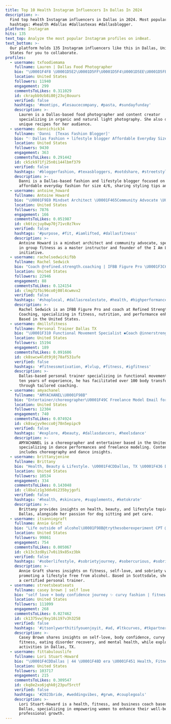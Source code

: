 ```yaml
---
title: Top 10 Health Instagram Influencers In Dallas In 2024
description: >-
  Find top health Instagram influencers in Dallas in 2024. Most popular
  hashtags: #health #dallas #dallastexas #dallasblogger.
platform: Instagram
hits: 135
text_top: Analyze the most popular Instagram profiles on inBeat.
text_bottom: >-
  Our platform holds 135 Instagram influencers like this in Dallas, United
  States for you to collaborate.
profiles:
  - username: txfoodiemama
    fullname: Lauren | Dallas Food Photographer
    bio: "\U0001F4F8 \U0001D5E2\U0001D5FF\U0001D5F4\U0001D5EE\U0001D5FB\U0001D5F6\U0001D5F0/\U0001D5E1\U0001D5EE\U0001D601\U0001D602\U0001D5FF\U0001D5EE\U0001D5F9 \U0001D5DF\U0001D5F6\U0001D5F4\U0001D5F5\U0001D601 \U0001D5E3\U0001D5F5\U0001D5FC\U0001D601\U0001D5FC\U0001D5F4\U0001D5FF\U0001D5EE\U0001D5FD\U0001D5F5\U0001D5F2\U0001D5FF \U0001F469\U0001F3FD‍\U0001F4BB\U0001D672\U0001D698\U0001D697\U0001D69D\U0001D68E\U0001D697\U0001D69D\U0001D672\U0001D69B\U0001D68E\U0001D68A\U0001D69D\U0001D698\U0001D69B | \U0001F469\U0001F3FD‍\U0001F373\U0001D479\U0001D486\U0001D484\U0001D48A\U0001D491\U0001D486\U0001D46B\U0001D486\U0001D497\U0001D486\U0001D48D\U0001D490\U0001D491\U0001D486\U0001D493 \U0001F4E9DM for rates/collab/invite |\U0001F4CDPlano/DFW txfoodiemama@gmail.com"
    location: United States
    followers: 11940
    engagement: 299
    commentsToLikes: 0.311029
    id: ckraybb9zb8i80j23uj8ouurs
    verified: false
    hashtags: '#momtips, #lesaucecompany, #pasta, #sundayfunday'
    description: >-
      Lauren is a Dallas-based food photographer and content creator
      specializing in organic and natural light photography. She also develops
      unique recipes for her audience.
  - username: dannichick34
    fullname: 'Danni  [Texas Fashion Blogger]'
    bio: "♡ Dallas Fashion + lifestyle blogger Affordable Everyday Size 4/6 Fashion \U0001F48B \U0001F48C DM/Email to work together"
    location: United States
    followers: 9430
    engagement: 363
    commentsToLikes: 0.291442
    id: ck5zk971fj25n0i144lbmf379
    verified: false
    hashtags: '#bloggerfashion, #texasbloggers, #ootdshare, #streetstyle'
    description: >-
      Danni is a Dallas-based fashion and lifestyle blogger focused on
      affordable everyday fashion for size 4/6, sharing styling tips and trends.
  - username: antoine_howard
    fullname: Antoine Howard
    bio: "\U0001F9E0 Mindset Architect \U0001F465Community Advocate \U0001F3CB\U0001F3FD‍♂️Master Group Fitness Instructor (3x) Founder of @iamlifted_ Get involved ⬇️"
    location: United States
    followers: 7876
    engagement: 166
    commentsToLikes: 0.051987
    id: ck6tzcjuy8wp70j71vc0z7kvv
    verified: false
    hashtags: '#purpose, #fit, #iamlifted, #dallasfitness'
    description: >-
      Antoine Howard is a mindset architect and community advocate, specializing
      in group fitness as a master instructor and founder of the I Am Lifted
      initiative.
  - username: rachelsedwickifbb
    fullname: Rachel Sedwick
    bio: "Coach @refined.strength.coaching | IFBB Figure Pro \U0001F3C6 @CoreNutritionals RACHEL @curednutrition RACHELS @khcustoms RACHELS"
    location: United States
    followers: 22946
    engagement: 88
    commentsToLikes: 0.124154
    id: clmg71fbi96co0j08l4cwmvx2
    verified: false
    hashtags: '#shoplocal, #dallasrealestate, #health, #highperformance'
    description: >-
      Rachel Sedwick is an IFBB Figure Pro and coach at Refined Strength
      Coaching, specializing in fitness, nutrition, and performance enhancement.
      Based in the United States.
  - username: dmillsfitness
    fullname: Personal Trainer Dallas TX
    bio: "\U0001F310 Functional Movement Specialist ◾️Coach @innerstrengthwarehouse ◾️10 years PT experience ◾️100+ body transformations ◾️Apply for coaching⬇️"
    location: United States
    followers: 15194
    engagement: 189
    commentsToLikes: 0.091606
    id: ck8swcw4ldt9j0j78af531ufe
    verified: false
    hashtags: '#fitnessmotivation, #lvlup, #fitness, #igfitness'
    description: >-
      Dallas-based personal trainer specializing in functional movement. With
      ten years of experience, he has facilitated over 100 body transformations
      through tailored coaching.
  - username: amyachanel
    fullname: "AMYACHANEL\U0001F98B"
    bio: "Entertainer/choreographer\U0001F49C Freelance Model Email for collaborations and partnerships✨ SUBSCRIBE to my channel‼️"
    location: United States
    followers: 12304
    engagement: 740
    commentsToLikes: 0.074924
    id: ck8swjyv9ecco0j78n5epipc9
    verified: false
    hashtags: '#explore, #beauty, #dallasdancers, #heelsdance'
    description: >-
      AMYACHANEL is a choreographer and entertainer based in the United States,
      specializing in dance performances and freelance modeling. Content
      includes choreography and dance insights.
  - username: brittanyjenine
    fullname: Brittany
    bio: "Health, Beauty & Lifestyle. \U0001F4CDDallas, TX \U0001F436 Dog Sitter. My dog page @texandrowdy"
    location: United States
    followers: 10534
    engagement: 334
    commentsToLikes: 0.143048
    id: cl8balz1g3ddv0i235byjgofi
    verified: false
    hashtags: '#health, #skincare, #supplements, #ketokrate'
    description: >-
      Brittany provides insights on health, beauty, and lifestyle topics from
      Dallas, alongside her passion for dog sitting and pet care.
  - username: itsanniegraft
    fullname: Annie Graft
    bio: "Life outside of alcohol\U0001F98B@trythesoberexperiment CPT @luxfittraining \U0001F4CDScottsdale Peep Stories\U0001F440 Fitness, self love &mindset itsanniegraftPR@gmail.com"
    location: United States
    followers: 99861
    engagement: 754
    commentsToLikes: 0.005067
    id: ck13c3zd8yi7v0i19x85xz3bk
    verified: false
    hashtags: '#soberlifestyle, #sobrietyjourney, #sobercurious, #sobrietyrocks'
    description: >-
      Annie Graft shares insights on fitness, self-love, and sobriety while
      promoting a lifestyle free from alcohol. Based in Scottsdale, she is also
      a certified personal trainer.
  - username: streetsbeatseats
    fullname: casey brown | self love
    bio: "self love + body confidence journey ✨ curvy fashion | fitness | ed recovery | mental health things to do in dallas, tx \U0001F4CD \U0001F4E7 Casey@StreetsBeatsEats.com"
    location: United States
    followers: 111099
    engagement: 268
    commentsToLikes: 0.027462
    id: ck1375vwj9xy10i197v3h3258
    verified: false
    hashtags: '#itsonlyworthitifyouenjoyit, #ad, #ltkcurves, #tkpartner'
    description: >-
      Casey Brown shares insights on self-love, body confidence, curvy fashion,
      fitness, eating disorder recovery, and mental health, while exploring
      activities in Dallas, TX.
  - username: fittabulouslife
    fullname: Lori Stuart-Howard
    bio: "\U0001F4CDDallas | 44 \U0001F48D era \U0001F451 Health, Fitness, & Biz Coach \U0001F496Helping women look + feel fab inside and out ⬇️LINKS, CODES, BOOTCAMPS & BIZ MENTORING"
    location: United States
    followers: 103717
    engagement: 215
    commentsToLikes: 0.309547
    id: ckq8e2xo6jqhk0j23puf5rctf
    verified: false
    hashtags: '#2023bride, #weddingvibes, #grwm, #couplegoals'
    description: >-
      Lori Stuart-Howard is a health, fitness, and business coach based in
      Dallas, specializing in empowering women to enhance their well-being and
      professional growth.
---
```



